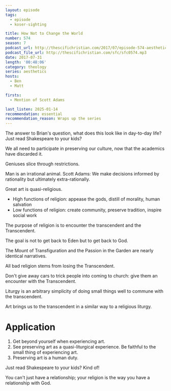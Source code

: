 ```yaml
---
layout: episode
tags:
  - episode
  - koser-sighting

title: How Not to Change the World
number: 574
season: 7
podcast_url: http://thescifichristian.com/2017/07/episode-574-aesthetics-and-the-transcendent/
podcast_file_url: http://thescifichristian.com/sfc/sfc0574.mp3
date: 2017-07-31
length: '00:48:06'
category: theology
series: aesthetics
hosts:
  - Ben
  - Matt

firsts:
  - Mention of Scott Adams

last_listen: 2025-01-14
recommendation: essential
recommendation_reason: Wraps up the series
---
```


The answer to Brian's question, what does this look like in day-to-day life? Just read Shakespeare to your kids?

We all need to participate in preserving our culture, now that the academics have discarded it.

Geniuses slice through restrictions.

Man is an irrational animal. Scott Adams: We make decisions informed by rationality but ultimately extra-rationally.

Great art is quasi-religious.

- High functions of religion: appease the gods, distill of morality, human salvation
- Low functions of religion: create community, preserve tradition, inspire social work

The purpose of religion is to encounter the transcendent and the Transcendent. 

The goal is not to get back to Eden but to get back to God.

The Mount of Transfiguration and the Passion in the Garden are nearly identical narratives.

All bad religion stems from losing the Transcendent.

Don't give away cars to trick people into coming to church: give them an encounter with the Transcendent.

Liturgy is an arbitrary simplicity of doing small things well to commune with the transcendent.

Art brings us to the transcendent in a similar way to a religious liturgy.

# Application
1. Get beyond yourself when experiencing art.
2. See preserving art as a quasi-liturgical experience. Be faithful to the small thing of experiencing art.
3. Preserving art is a human duty.

Just read Shakespeare to your kids? Kind of!

You can't just have a relationship; your religion is the way you have a relationship with God.